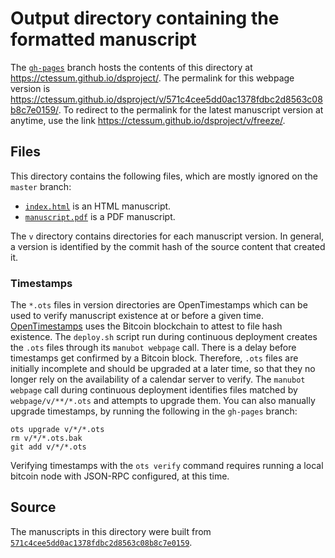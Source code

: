 # Output directory containing the formatted manuscript

The [`gh-pages`](https://github.com/ctessum/dsproject/tree/gh-pages) branch hosts the contents of this directory at <https://ctessum.github.io/dsproject/>.
The permalink for this webpage version is <https://ctessum.github.io/dsproject/v/571c4cee5dd0ac1378fdbc2d8563c08b8c7e0159/>.
To redirect to the permalink for the latest manuscript version at anytime, use the link <https://ctessum.github.io/dsproject/v/freeze/>.

## Files

This directory contains the following files, which are mostly ignored on the `master` branch:

+ [`index.html`](index.html) is an HTML manuscript.
+ [`manuscript.pdf`](manuscript.pdf) is a PDF manuscript.

The `v` directory contains directories for each manuscript version.
In general, a version is identified by the commit hash of the source content that created it.

### Timestamps

The `*.ots` files in version directories are OpenTimestamps which can be used to verify manuscript existence at or before a given time.
[OpenTimestamps](https://opentimestamps.org/) uses the Bitcoin blockchain to attest to file hash existence.
The `deploy.sh` script run during continuous deployment creates the `.ots` files through its `manubot webpage` call.
There is a delay before timestamps get confirmed by a Bitcoin block.
Therefore, `.ots` files are initially incomplete and should be upgraded at a later time, so that they no longer rely on the availability of a calendar server to verify.
The `manubot webpage` call during continuous deployment identifies files matched by `webpage/v/**/*.ots` and attempts to upgrade them.
You can also manually upgrade timestamps, by running the following in the `gh-pages` branch:

```shell
ots upgrade v/*/*.ots
rm v/*/*.ots.bak
git add v/*/*.ots
```

Verifying timestamps with the `ots verify` command requires running a local bitcoin node with JSON-RPC configured, at this time.

## Source

The manuscripts in this directory were built from
[`571c4cee5dd0ac1378fdbc2d8563c08b8c7e0159`](https://github.com/ctessum/dsproject/commit/571c4cee5dd0ac1378fdbc2d8563c08b8c7e0159).
